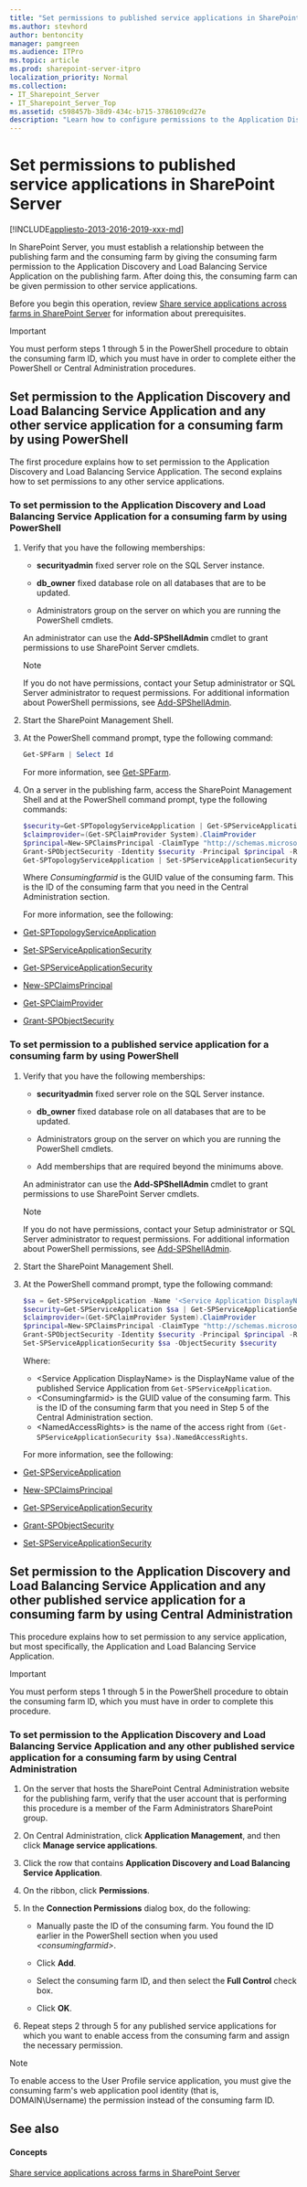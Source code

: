 ```yaml
---
title: "Set permissions to published service applications in SharePoint Server"
ms.author: stevhord
author: bentoncity
manager: pamgreen
ms.audience: ITPro
ms.topic: article
ms.prod: sharepoint-server-itpro
localization_priority: Normal
ms.collection:
- IT_Sharepoint_Server
- IT_Sharepoint_Server_Top
ms.assetid: c598457b-38d9-434c-b715-3786109cd27e
description: "Learn how to configure permissions to the Application Discovery and Load Balancing Service Application and published service applications for the consuming farm in SharePoint Server."
---
```


# Set permissions to published service applications in SharePoint Server

[!INCLUDE[appliesto-2013-2016-2019-xxx-md](../includes/appliesto-2013-2016-2019-xxx-md.md)]
  
In SharePoint Server, you must establish a relationship between the publishing farm and the consuming farm by giving the consuming farm permission to the Application Discovery and Load Balancing Service Application on the publishing farm. After doing this, the consuming farm can be given permission to other service applications.
  
    
Before you begin this operation, review [Share service applications across farms in SharePoint Server](share-service-applications-across-farms.md) for information about prerequisites. 
  
> [!IMPORTANT]
> You must perform steps 1 through 5 in the PowerShell procedure to obtain the consuming farm ID, which you must have in order to complete either the PowerShell or Central Administration procedures. 
  
## Set permission to the Application Discovery and Load Balancing Service Application and any other service application for a consuming farm by using PowerShell
<a name="section1"> </a>

The first procedure explains how to set permission to the Application Discovery and Load Balancing Service Application. The second explains how to set permissions to any other service applications.
  
### To set permission to the Application Discovery and Load Balancing Service Application for a consuming farm by using PowerShell

1. Verify that you have the following memberships:
    
   - **securityadmin** fixed server role on the SQL Server instance. 
    
   - **db_owner** fixed database role on all databases that are to be updated. 
    
   - Administrators group on the server on which you are running the PowerShell cmdlets.
    
    An administrator can use the **Add-SPShellAdmin** cmdlet to grant permissions to use SharePoint Server cmdlets. 
    
   > [!NOTE]
   > If you do not have permissions, contact your Setup administrator or SQL Server administrator to request permissions. For additional information about PowerShell permissions, see [Add-SPShellAdmin](/powershell/module/sharepoint-server/Add-SPShellAdmin?view=sharepoint-ps). 
  
2. Start the SharePoint Management Shell.
    
3. At the PowerShell command prompt, type the following command:
    
   ```powershell
   Get-SPFarm | Select Id
   ```

   For more information, see [Get-SPFarm](/powershell/module/sharepoint-server/Get-SPFarm?view=sharepoint-ps).
    
4. On a server in the publishing farm, access the SharePoint Management Shell and at the PowerShell command prompt, type the following commands:
    
   ```powershell
   $security=Get-SPTopologyServiceApplication | Get-SPServiceApplicationSecurity
   $claimprovider=(Get-SPClaimProvider System).ClaimProvider
   $principal=New-SPClaimsPrincipal -ClaimType "http://schemas.microsoft.com/sharepoint/2009/08/claims/farmid" -ClaimProvider $claimprovider -ClaimValue <consumingfarmid>
   Grant-SPObjectSecurity -Identity $security -Principal $principal -Rights "Full Control"
   Get-SPTopologyServiceApplication | Set-SPServiceApplicationSecurity -ObjectSecurity $security
   ```

   Where  _Consumingfarmid_ is the GUID value of the consuming farm. This is the ID of the consuming farm that you need in the Central Administration section. 
    
    For more information, see the following:
    
  - [Get-SPTopologyServiceApplication](/powershell/module/sharepoint-server/Get-SPTopologyServiceApplication?view=sharepoint-ps)
    
  - [Set-SPServiceApplicationSecurity](/powershell/module/sharepoint-server/Set-SPServiceApplicationSecurity?view=sharepoint-ps)
    
  - [Get-SPServiceApplicationSecurity](/powershell/module/sharepoint-server/Get-SPServiceApplicationSecurity?view=sharepoint-ps)
    
  - [New-SPClaimsPrincipal](/powershell/module/sharepoint-server/New-SPClaimsPrincipal?view=sharepoint-ps)
    
  - [Get-SPClaimProvider](/powershell/module/sharepoint-server/Get-SPClaimProvider?view=sharepoint-ps)
    
  - [Grant-SPObjectSecurity](/powershell/module/sharepoint-server/Grant-SPObjectSecurity?view=sharepoint-ps)
    
### To set permission to a published service application for a consuming farm by using PowerShell

1. Verify that you have the following memberships:
    
   - **securityadmin** fixed server role on the SQL Server instance. 
    
   - **db_owner** fixed database role on all databases that are to be updated. 
    
   - Administrators group on the server on which you are running the PowerShell cmdlets.
    
   - Add memberships that are required beyond the minimums above.
    
   An administrator can use the **Add-SPShellAdmin** cmdlet to grant permissions to use SharePoint Server cmdlets. 
    
   > [!NOTE]
   > If you do not have permissions, contact your Setup administrator or SQL Server administrator to request permissions. For additional information about PowerShell permissions, see [Add-SPShellAdmin](/powershell/module/sharepoint-server/Add-SPShellAdmin?view=sharepoint-ps). 
  
2. Start the SharePoint Management Shell.
    
3. At the PowerShell command prompt, type the following command:
    
   ```powershell
   $sa = Get-SPServiceApplication -Name '<Service Application DisplayName>'
   $security=Get-SPServiceApplication $sa | Get-SPServiceApplicationSecurity
   $claimprovider=(Get-SPClaimProvider System).ClaimProvider
   $principal=New-SPClaimsPrincipal -ClaimType "http://schemas.microsoft.com/sharepoint/2009/08/claims/farmid" -ClaimProvider $claimprovider -ClaimValue <consumingfarmid>
   Grant-SPObjectSecurity -Identity $security -Principal $principal -Rights <NamedAccessRights>
   Set-SPServiceApplicationSecurity $sa -ObjectSecurity $security
   ```

   Where:
    * \<Service Application DisplayName\> is the DisplayName value of the published Service Application from `Get-SPServiceApplication`.
    * \<Consumingfarmid\> is the GUID value of the consuming farm. This is the ID of the consuming farm that you need in Step 5 of the Central  Administration section. 
    * \<NamedAccessRights\> is the name of the access right from `(Get-SPServiceApplicationSecurity $sa).NamedAccessRights`. 
    
    For more information, see the following:
    
  - [Get-SPServiceApplication](/powershell/module/sharepoint-server/Get-SPServiceApplication?view=sharepoint-ps)
    
  - [New-SPClaimsPrincipal](/powershell/module/sharepoint-server/New-SPClaimsPrincipal?view=sharepoint-ps)
    
  - [Get-SPServiceApplicationSecurity](/powershell/module/sharepoint-server/Get-SPServiceApplicationSecurity?view=sharepoint-ps)
    
  - [Grant-SPObjectSecurity](/powershell/module/sharepoint-server/Grant-SPObjectSecurity?view=sharepoint-ps)
    
  - [Set-SPServiceApplicationSecurity](/powershell/module/sharepoint-server/Set-SPServiceApplicationSecurity?view=sharepoint-ps)
    
## Set permission to the Application Discovery and Load Balancing Service Application and any other published service application for a consuming farm by using Central Administration
<a name="section2"> </a>

This procedure explains how to set permission to any service application, but most specifically, the Application and Load Balancing Service Application.
  
> [!IMPORTANT]
> You must perform steps 1 through 5 in the PowerShell procedure to obtain the consuming farm ID, which you must have in order to complete this procedure. 
  
### To set permission to the Application Discovery and Load Balancing Service Application and any other published service application for a consuming farm by using Central Administration

1. On the server that hosts the SharePoint Central Administration website for the publishing farm, verify that the user account that is performing this procedure is a member of the Farm Administrators SharePoint group.
    
2. On Central Administration, click **Application Management**, and then click **Manage service applications**.
    
3. Click the row that contains **Application Discovery and Load Balancing Service Application**.
    
4. On the ribbon, click **Permissions**.
    
5. In the **Connection Permissions** dialog box, do the following: 
    
   - Manually paste the ID of the consuming farm. You found the ID earlier in the PowerShell section when you used  _\<consumingfarmid\>_.
    
   - Click **Add**.
    
   - Select the consuming farm ID, and then select the **Full Control** check box. 
    
   - Click **OK**.
    
6. Repeat steps 2 through 5 for any published service applications for which you want to enable access from the consuming farm and assign the necessary permission.
    
> [!NOTE]
> To enable access to the User Profile service application, you must give the consuming farm's web application pool identity (that is, DOMAIN\Username) the permission instead of the consuming farm ID. 
  
## See also
<a name="section2"> </a>

#### Concepts

[Share service applications across farms in SharePoint Server](share-service-applications-across-farms.md)

